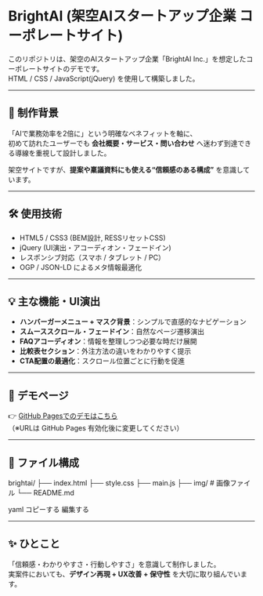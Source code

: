 # BrightAI (架空AIスタートアップ企業 コーポレートサイト)

このリポジトリは、架空のAIスタートアップ企業「BrightAI Inc.」を想定したコーポレートサイトのデモです。  
HTML / CSS / JavaScript(jQuery) を使用して構築しました。

---

## 📌 制作背景
「AIで業務効率を2倍に」という明確なベネフィットを軸に、  
初めて訪れたユーザーでも **会社概要・サービス・問い合わせ** へ迷わず到達できる導線を重視して設計しました。  

架空サイトですが、**提案や稟議資料にも使える“信頼感のある構成”** を意識しています。

---

## 🛠 使用技術
- HTML5 / CSS3 (BEM設計, RESSリセットCSS)
- jQuery (UI演出・アコーディオン・フェードイン)
- レスポンシブ対応（スマホ / タブレット / PC）
- OGP / JSON-LD によるメタ情報最適化

---

## 💡 主な機能・UI演出
- **ハンバーガーメニュー + マスク背景**：シンプルで直感的なナビゲーション
- **スムーススクロール・フェードイン**：自然なページ遷移演出
- **FAQアコーディオン**：情報を整理しつつ必要な時だけ展開
- **比較表セクション**：外注方法の違いをわかりやすく提示
- **CTA配置の最適化**：スクロール位置ごとに行動を促進

---

## 🚀 デモページ
👉 [GitHub Pagesでのデモはこちら](https://あなたのユーザー名.github.io/brightai/)  
（※URLは GitHub Pages 有効化後に変更してください）

---

## 📂 ファイル構成
brightai/
├── index.html
├── style.css
├── main.js
├── img/ # 画像ファイル
└── README.md

yaml
コピーする
編集する

---

## ✨ ひとこと
「信頼感・わかりやすさ・行動しやすさ」を意識して制作しました。  
実案件においても、**デザイン再現 + UX改善 + 保守性** を大切に取り組んでいます。
